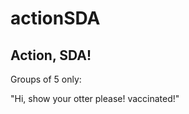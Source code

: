 # actionSDA
<!DOCTYPE html>
<html>
<body>

<h2>Action, SDA!</h2>

<p>Groups of 5 only:</p>


<p> "Hi, show your otter please! vaccinated!"</p>

</body>
</html>
